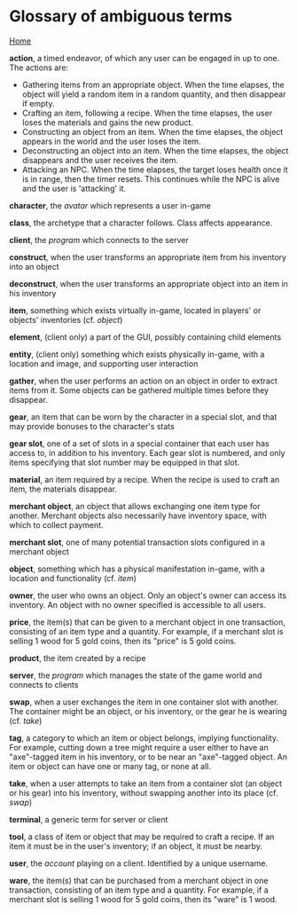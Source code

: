 # Glossary of ambiguous terms
[Home](index.md)

**action**, a timed endeavor, of which any user can be engaged in up to one.  The actions are:
* Gathering items from an appropriate object.  When the time elapses, the object will yield a random item in a random quantity, and then disappear if empty.
* Crafting an item, following a recipe.  When the time elapses, the user loses the materials and gains the new product.
* Constructing an object from an item.  When the time elapses, the object appears in the world and the user loses the item.
* Deconstructing an object into an item.  When the time elapses, the object disappears and the user receives the item.
* Attacking an NPC.  When the time elapses, the target loses health once it is in range, then the timer resets.  This continues while the NPC is alive and the user is 'attacking' it.

**character**, the *avatar* which represents a user in-game

**class**, the archetype that a character follows.  Class affects appearance.

**client**, the *program* which connects to the server

**construct**, when the user transforms an appropriate item from his inventory into an object

**deconstruct**, when the user transforms an appropriate object into an item in his inventory

**item**, something which exists virtually in-game, located in players' or objects' inventories (cf. *object*)

**element**, (client only) a part of the GUI, possibly containing child elements

**entity**, (client only) something which exists physically in-game, with a location and image, and supporting user interaction

**gather**, when the user performs an action on an object in order to extract items from it.  Some objects can be gathered multiple times before they disappear.

**gear**, an item that can be worn by the character in a special slot, and that may provide bonuses to the character's stats

**gear slot**, one of a set of slots in a special container that each user has access to, in addition to his inventory.  Each gear slot is numbered, and only items specifying that slot number may be equipped in that slot.

**material**, an item required by a recipe.  When the recipe is used to craft an item, the materials disappear.

**merchant object**, an object that allows exchanging one item type for another.  Merchant objects also necessarily have inventory space, with which to collect payment.

**merchant slot**, one of many potential transaction slots configured in a merchant object

**object**, something which has a physical manifestation in-game, with a location and functionality (cf. *item*)

**owner**, the user who owns an object.  Only an object's owner can access its inventory.  An object with no owner specified is accessible to all users.

**price**, the item(s) that can be given to a merchant object in one transaction, consisting of an item type and a quantity.  For example, if a merchant slot is selling 1 wood for 5 gold coins, then its "price" is 5 gold coins.

**product**, the item created by a recipe

**server**, the *program* which manages the state of the game world and connects to clients

**swap**, when a user exchanges the item in one container slot with another.  The container might be an object, or his inventory, or the gear he is wearing (cf. *take*)

**tag**, a category to which an item or object belongs, implying functionality.  For example, cutting down a tree might require a user either to have an "axe"-tagged item in his inventory, or to be near an "axe"-tagged object.  An item or object can have one or many tag, or none at all.

**take**, when a user attempts to take an item from a container slot (an object or his gear) into his inventory, without swapping another into its place (cf. *swap*)

**terminal**, a generic term for server or client

**tool**, a class of item or object that may be required to craft a recipe.  If an item it must be in the user's inventory; if an object, it must be nearby.

**user**, the *account* playing on a client.  Identified by a unique username.

**ware**, the item(s) that can be purchased from a merchant object in one transaction, consisting of an item type and a quantity.  For example, if a merchant slot is selling 1 wood for 5 gold coins, then its "ware" is 1 wood.
